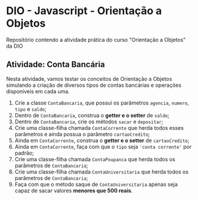 # DIO - Javascript - Orientação a Objetos

Repositório contendo a atividade prática do curso "Orientação a Objetos" da DIO

## Atividade: Conta Bancária

Nesta atividade, vamos testar os conceitos de Orientação a Objetos simulando a criação de diversos tipos de contas bancárias e operações disponíveis em cada uma.

1. Crie a classe <code>ContaBancaria</code>, que possui os parâmetros <code>agencia</code>, <code>numero</code>, <code>tipo</code> e <code>saldo</code>;
2. Dentro de <code>ContaBancaria</code>, construa o **getter e o setter** de <code>saldo</code>;
3. Dentro de <code>ContaBancaria</code>, crie os métodos <code>sacar</code> e <code>depositar</code>;
4. Crie uma classe-filha chamada <code>ContaCorrente</code> que herda todos esses parâmetros e ainda possua o parâmetro <code>cartaoCredito</code>;
5. Ainda em <code>ContaCorrente</code>, construa o **getter e o setter** de <code>cartaoCredito</code>;
6. Ainda em <code>ContaCorrente</code>, faça com que o <code>tipo</code> seja <code>'conta corrente'</code> por padrão;
7. Crie uma classe-filha chamada <code>ContaPoupanca</code> que herda todos os parâmetros de <code>ContaBancaria</code>;
8. Crie uma classe-filha chamada <code>ContaUniversitaria</code> que herda todos os parâmetros de <code>ContaBancaria</code>;
9. Faça com que o método saque de <code>ContaUniversitaria</code> apenas seja capaz de sacar valores **menores que 500 reais**.